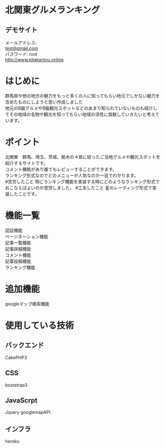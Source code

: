 # 北関東グルメランキング
## デモサイト
メールアドレス:<br>
test@gmail.com<br>
パスワード:
root<br>
 http://www.kitakantou.online
# はじめに
群馬県や他の地方の魅力をもっと多くの人に知ってもらい地元でしかない魅力を含めたものにしようと思い作成しました<br>
地元のB級グルメやB級観光スポットなどのあまり知られていないものも紹介してその地域の名物や観光を知ってもらい地域の活性に貢献していきたいと考えています。
# ポイント
北関東　群馬、埼玉、茨城、栃木の４県に絞ったご当地グルメや観光スポットを紹介するサイトです。<br>
コメント機能があり誰でもレビューすることができます。<br>
ランキング形式なのでどのメニューが人気なのか一目でわかります。<br>
#苦労したこと
特にランキング機能を実装する時にどのようなランキング形式でおこなえばよいのか苦労しました。
#工夫したこと
星のレーディング形式で実装したことです。
# 機能一覧
認証機能<br>
ページネーション機能<br>
記事一覧機能<br>
記事詳細機能<br>
コメント機能<br>
記事投稿機能<br>
ランキング機能<br>

# 追加機能
googleマップ検索機能<br>
# 使用している技術
## バックエンド
CakePHP3 
## CSS
bootstrap3
## JavaScrpt
Jquery googlemapAPI
## インフラ
heroku
